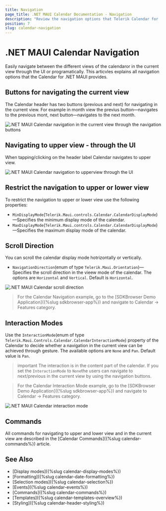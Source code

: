 ```yaml
---
title: Navigation
page_title: .NET MAUI Calendar Documentation - Navigation
description: "Review the navigation options that Telerik Calendar for .NET MAUI control provides."
position: 7
slug: calendar-navigation
---
```


# .NET MAUI Calendar Navigation

Easily navigate between the different views of the calendaror in the current view through the UI or programatically. This articvles explains all navigation options that the Calendar for .NET MAUI provides.

## Buttons for navigating the current view

The Calendar header has two buttons (previous and next) for navigating in the current view. For example in month view the previus button&mdash;navigates to the previous mont, next button&mdash;navigates to the next month.

![.NET MAUI Calendar navigation in the current view through the navigation buttons](images/combobox-header-footer.png)

## Navigating to upper view - through the UI

When tapping/clicking on the header label Calendar navigates to upper view.

![.NET MAUI Calendar navigation to upperview through the UI](images/combobox-header-footer.png)

## Restrict the navigation to upper or lower view

To restrict the navigation to upper or lower view use the following properties: 

* `MinDisplayMode`(`Telerik.Maui.controls.Calendar.CalendarDisplayMode`)&mdash;Specifies the minimum display mode of the calendar.
* `MaxDisplayMode`(`Telerik.Maui.controls.Calendar.CalendarDisplayMode`)&mdash;Specifies the maximum display mode of the calendar.

## Scroll Direction

You can scroll the calendar display mode hotrizontally or vertically. 

* `NavigationDirection`(enum of type `Telerik.Maui.Orientation`)&mdash;Specifies the scroll direction in the vieew mode of the calendar. The options are `Horizontal` and `Vertical`. Default is `Horizontal`.  

<snippet id='calendar-vertical-navigation'/>

![.NET MAUI Calendar scroll direction](images/combobox-header-footer.png)

> For the Calendar Navigation example, go to the [SDKBrowser Demo Application]({%slug sdkbrowser-app%}) and navigate to Calendar -> Features category.

## Interaction Modes

Use the `InteractionMode`(enum of type `Telerik.Maui.Controls.Calendar.CalendarInteractionMode`) property of the Calendar to decide whether a navigation in the current view can be achieved through gesture. The available options are `None` and `Pan`. Default value is `Pan`.

>important The interaction is in the content part of the calendar. If you set the `InteractionMode` to `None`the users can navigate to next/previous in the current view by using the navigation buttons. 

> For the Calendar Interaction Mode example, go to the [SDKBrowser Demo Application]({%slug sdkbrowser-app%}) and navigate to Calendar -> Features category.

![.NET MAUI Calendar interaction mode](images/combobox-header-footer.png)

## Commands

All commands for navigating to upper and lower view and in the current view are described in the [Calendar Commands]({%slug calendar-commands%}) article. 

## See Also

- [Display modes]({%slug calendar-display-modes%})
- [Formatting]({%slug calendar-date-formatting%})
- [Selection modes]({%slug calendar-selection%}) 
- [Events]({%slug calendar-events%})
- [Commands]({%slug calendar-commands%})
- [Templates]({%slug calendar-templates-overview%})
- [Styling]({%slug calendar-header-styling%})